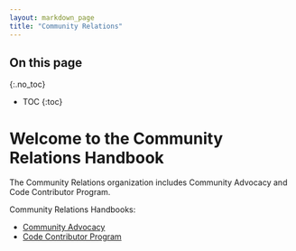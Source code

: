```yaml
---
layout: markdown_page
title: "Community Relations"
---
```


## On this page
{:.no_toc}

- TOC
{:toc}

# Welcome to the Community Relations Handbook

The Community Relations organization includes Community Advocacy and Code Contributor Program.

Community Relations Handbooks:

- [Community Advocacy](https://github.com/daijapan/test/tree/master/marketing/community-relations/community-advocacy/index.html.md/index.html.md)
- [Code Contributor Program](https://github.com/daijapan/test/tree/master/marketing/community-relations/code-contributor-program/index.html.md/index.html.md)
